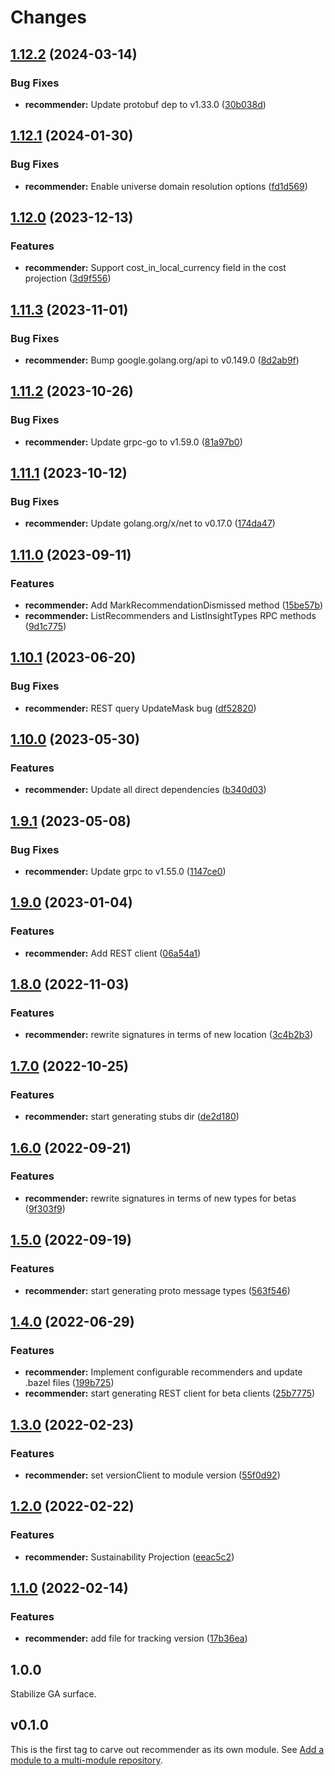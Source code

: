 # Changes

## [1.12.2](https://github.com/googleapis/google-cloud-go/compare/recommender/v1.12.1...recommender/v1.12.2) (2024-03-14)


### Bug Fixes

* **recommender:** Update protobuf dep to v1.33.0 ([30b038d](https://github.com/googleapis/google-cloud-go/commit/30b038d8cac0b8cd5dd4761c87f3f298760dd33a))

## [1.12.1](https://github.com/googleapis/google-cloud-go/compare/recommender/v1.12.0...recommender/v1.12.1) (2024-01-30)


### Bug Fixes

* **recommender:** Enable universe domain resolution options ([fd1d569](https://github.com/googleapis/google-cloud-go/commit/fd1d56930fa8a747be35a224611f4797b8aeb698))

## [1.12.0](https://github.com/googleapis/google-cloud-go/compare/recommender/v1.11.3...recommender/v1.12.0) (2023-12-13)


### Features

* **recommender:** Support cost_in_local_currency field in the cost projection ([3d9f556](https://github.com/googleapis/google-cloud-go/commit/3d9f55678654fe678d44f3f4a08bf26c3830b653))

## [1.11.3](https://github.com/googleapis/google-cloud-go/compare/recommender/v1.11.2...recommender/v1.11.3) (2023-11-01)


### Bug Fixes

* **recommender:** Bump google.golang.org/api to v0.149.0 ([8d2ab9f](https://github.com/googleapis/google-cloud-go/commit/8d2ab9f320a86c1c0fab90513fc05861561d0880))

## [1.11.2](https://github.com/googleapis/google-cloud-go/compare/recommender/v1.11.1...recommender/v1.11.2) (2023-10-26)


### Bug Fixes

* **recommender:** Update grpc-go to v1.59.0 ([81a97b0](https://github.com/googleapis/google-cloud-go/commit/81a97b06cb28b25432e4ece595c55a9857e960b7))

## [1.11.1](https://github.com/googleapis/google-cloud-go/compare/recommender/v1.11.0...recommender/v1.11.1) (2023-10-12)


### Bug Fixes

* **recommender:** Update golang.org/x/net to v0.17.0 ([174da47](https://github.com/googleapis/google-cloud-go/commit/174da47254fefb12921bbfc65b7829a453af6f5d))

## [1.11.0](https://github.com/googleapis/google-cloud-go/compare/recommender/v1.10.1...recommender/v1.11.0) (2023-09-11)


### Features

* **recommender:** Add MarkRecommendationDismissed method ([15be57b](https://github.com/googleapis/google-cloud-go/commit/15be57b9264a793494cedc3966034fa20f56d7c5))
* **recommender:** ListRecommenders and ListInsightTypes RPC methods ([9d1c775](https://github.com/googleapis/google-cloud-go/commit/9d1c7757ab28a4fe7dd58bffa3ccc651037b230b))

## [1.10.1](https://github.com/googleapis/google-cloud-go/compare/recommender/v1.10.0...recommender/v1.10.1) (2023-06-20)


### Bug Fixes

* **recommender:** REST query UpdateMask bug ([df52820](https://github.com/googleapis/google-cloud-go/commit/df52820b0e7721954809a8aa8700b93c5662dc9b))

## [1.10.0](https://github.com/googleapis/google-cloud-go/compare/recommender/v1.9.1...recommender/v1.10.0) (2023-05-30)


### Features

* **recommender:** Update all direct dependencies ([b340d03](https://github.com/googleapis/google-cloud-go/commit/b340d030f2b52a4ce48846ce63984b28583abde6))

## [1.9.1](https://github.com/googleapis/google-cloud-go/compare/recommender/v1.9.0...recommender/v1.9.1) (2023-05-08)


### Bug Fixes

* **recommender:** Update grpc to v1.55.0 ([1147ce0](https://github.com/googleapis/google-cloud-go/commit/1147ce02a990276ca4f8ab7a1ab65c14da4450ef))

## [1.9.0](https://github.com/googleapis/google-cloud-go/compare/recommender/v1.8.0...recommender/v1.9.0) (2023-01-04)


### Features

* **recommender:** Add REST client ([06a54a1](https://github.com/googleapis/google-cloud-go/commit/06a54a16a5866cce966547c51e203b9e09a25bc0))

## [1.8.0](https://github.com/googleapis/google-cloud-go/compare/recommender/v1.7.0...recommender/v1.8.0) (2022-11-03)


### Features

* **recommender:** rewrite signatures in terms of new location ([3c4b2b3](https://github.com/googleapis/google-cloud-go/commit/3c4b2b34565795537aac1661e6af2442437e34ad))

## [1.7.0](https://github.com/googleapis/google-cloud-go/compare/recommender/v1.6.0...recommender/v1.7.0) (2022-10-25)


### Features

* **recommender:** start generating stubs dir ([de2d180](https://github.com/googleapis/google-cloud-go/commit/de2d18066dc613b72f6f8db93ca60146dabcfdcc))

## [1.6.0](https://github.com/googleapis/google-cloud-go/compare/recommender/v1.5.0...recommender/v1.6.0) (2022-09-21)


### Features

* **recommender:** rewrite signatures in terms of new types for betas ([9f303f9](https://github.com/googleapis/google-cloud-go/commit/9f303f9efc2e919a9a6bd828f3cdb1fcb3b8b390))

## [1.5.0](https://github.com/googleapis/google-cloud-go/compare/recommender/v1.4.0...recommender/v1.5.0) (2022-09-19)


### Features

* **recommender:** start generating proto message types ([563f546](https://github.com/googleapis/google-cloud-go/commit/563f546262e68102644db64134d1071fc8caa383))

## [1.4.0](https://github.com/googleapis/google-cloud-go/compare/recommender/v1.3.0...recommender/v1.4.0) (2022-06-29)


### Features

* **recommender:** Implement configurable recommenders and  update .bazel files ([199b725](https://github.com/googleapis/google-cloud-go/commit/199b7250f474b1a6f53dcf0aac0c2966f4987b68))
* **recommender:** start generating REST client for beta clients ([25b7775](https://github.com/googleapis/google-cloud-go/commit/25b77757c1e6f372e03bf99ab7461264bba48d26))

## [1.3.0](https://github.com/googleapis/google-cloud-go/compare/recommender/v1.2.0...recommender/v1.3.0) (2022-02-23)


### Features

* **recommender:** set versionClient to module version ([55f0d92](https://github.com/googleapis/google-cloud-go/commit/55f0d92bf112f14b024b4ab0076c9875a17423c9))

## [1.2.0](https://github.com/googleapis/google-cloud-go/compare/recommender/v1.1.0...recommender/v1.2.0) (2022-02-22)


### Features

* **recommender:** Sustainability Projection ([eeac5c2](https://github.com/googleapis/google-cloud-go/commit/eeac5c245fac73b60e256a890855e682ac733b17))

## [1.1.0](https://github.com/googleapis/google-cloud-go/compare/recommender/v1.0.0...recommender/v1.1.0) (2022-02-14)


### Features

* **recommender:** add file for tracking version ([17b36ea](https://github.com/googleapis/google-cloud-go/commit/17b36ead42a96b1a01105122074e65164357519e))

## 1.0.0

Stabilize GA surface.

## v0.1.0

This is the first tag to carve out recommender as its own module. See
[Add a module to a multi-module repository](https://github.com/golang/go/wiki/Modules#is-it-possible-to-add-a-module-to-a-multi-module-repository).

